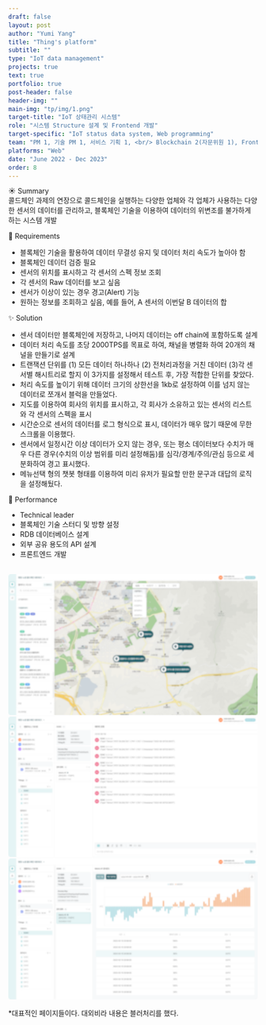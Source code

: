 ```yaml
---
draft: false
layout: post
author: "Yumi Yang"
title: "Thing's platform"
subtitle: ""
type: "IoT data management"
projects: true
text: true
portfolio: true
post-header: false
header-img: ""
main-img: "tp/img/1.png"
target-title: "IoT 상태관리 시스템"
role: "시스템 Structure 설계 및 Frontend 개발"
target-specific: "IoT status data system, Web programming"
team: "PM 1, 기술 PM 1, 서비스 기획 1, <br/> Blockchain 2(자문위원 1), Front-end 2, Back-end 1, 디자이너 1"
platforms: "Web"
date: "June 2022 - Dec 2023"
order: 8
---
```


☀️ Summary <br/>
콜드체인 과제의 연장으로 콜드체인을 실행하는 다양한 업체와 각 업체가 사용하는 다양한 센서의 데이터를 관리하고, 블록체인 기술을 이용하여 데이터의 위변조를 불가하게 하는 시스템 개발

🌱 Requirements <br/>

- 블록체인 기술을 활용하여 데이터 무결성 유지 및 데이터 처리 속도가 높아야 함
- 블록체인 데이터 검증 필요
- 센서의 위치를 표시하고 각 센서의 스펙 정보 조회
- 각 센서의 Raw 데이터를 보고 싶음
- 센서가 이상이 있는 경우 경고(Alert) 기능
- 원하는 정보를 조회하고 싶음, 예를 들어, A 센서의 이번달 B 데이터의 합

✨ Solution <br/>

- 센서 데이터만 블록체인에 저장하고, 나머지 데이터는 off chain에 포함하도록 설계
- 데이터 처리 속도를 초당 2000TPS를 목표로 하여, 채널을 병렬화 하여 20개의 채널을 만들기로 설계
- 트랜잭션 단위를 (1) 모든 데이터 하나하나 (2) 전처리과정을 거친 데이터 (3)각 센서별 해시트리로 할지 이 3가지를 설정해서 테스트 후, 가장 적합한 단위를 찾았다.
- 처리 속도를 높이기 위해 데이터 크기의 상한선을 1kb로 설정하여 이를 넘지 않는 데이터로 쪼개서 블럭을 만들었다.
- 지도를 이용하여 회사의 위치를 표시하고, 각 회사가 소유하고 있는 센서의 리스트와 각 센서의 스펙을 표시
- 시간순으로 센서의 데이터를 로그 형식으로 표시, 데이터가 매우 많기 때문에 무한 스크롤을 이용했다.
- 센서에서 일정시간 이상 데이터가 오지 않는 경우, 또는 평소 데이터보다 수치가 매우 다른 경우(수치의 이상 범위를 미리 설정해둠)를 심각/경계/주의/관심 등으로 세분화하여 경고 표시했다.
- 메뉴선택 형의 챗봇 형태를 이용하여 미리 유저가 필요할 만한 문구과 대답의 로직을 설정해뒀다.

💐 Performance <br/>

- Technical leader
- 블록체인 기술 스터디 및 방향 설정
- RDB 데이터베이스 설계
- 외부 공유 용도의 API 설계
- 프론트엔드 개발
  <br/> <br/>

![1](img/1.png)
![3](img/3.png)
![4](img/4.png)

\*대표적인 페이지들이다. 대외비라 내용은 블러처리를 했다.<br><br>
